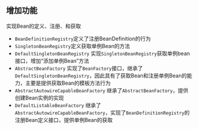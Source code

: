 ## 增加功能
实现Bean的定义、注册、和获取
- `BeanDefinitionRegistry`定义了注册BeanDefinition的行为
- `SingletonBeanRegistry`定义获取单例Bean的方法
- `DefaultSingletonBeanRegistry` 实现`SingletonBeanRegistry`获取单例bean接口，增加“添加单例Bean”方法
- `AbstractBeanFactory` 实现了`BeanFactory`接口，继承了`DefaultSingletonBeanRegistry`，因此具有了获取Bean和注册单例Bean的能力，主要是提供获取Bean的模板方法行为
- `AbstractAutowireCapableBeanFactory` 继承了`AbstractBeanFactory`，提供创建Bean实例的实现
- `DefaultListableBeanFactory` 继承了`AbstractAutowireCapableBeanFactory`，实现了`BeanDefinitionRegistry`的注册Bean定义接口，提供单例Bean的获取